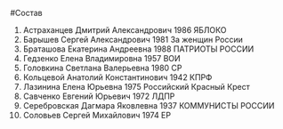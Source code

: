 #Состав
1. Астраханцев Дмитрий Александрович 1986 ЯБЛОКО
2. Барышев Сергей Александрович 1981 За женщин России
3. Браташова Екатерина Андреевна 1988 ПАТРИОТЫ РОССИИ
4. Гедзенко Елена Владимировна 1957 ВОИ
5. Головкина Светлана Валерьевна 1980 СР
6. Кольцевой Анатолий Константинович 1942 КПРФ
7. Лазинина Елена Юрьевна 1975 Российский Красный Крест
8. Савченко Евгений Юрьевич 1972 ЛДПР
9. Серебровская Дагмара Яковлевна 1937 КОММУНИСТЫ РОССИИ
10. Соловьев Сергей Михайлович 1974 ЕР
